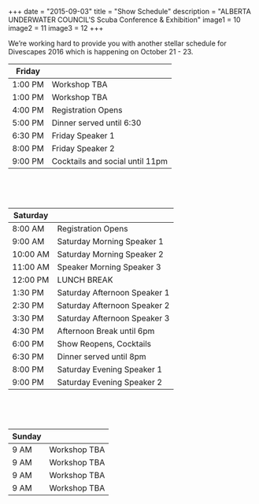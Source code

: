 +++
date        = "2015-09-03"
title       = "Show Schedule"
description = "ALBERTA UNDERWATER COUNCIL'S Scuba Conference & Exhibition"
image1 = 10
image2 = 11
image3 = 12
+++

We’re working hard to provide you with another stellar schedule for Divescapes 2016 which is happening on October 21 - 23.

<table>
<thead>
<tr>
<th><strong>Friday</strong></th>
<th></th></tr>
</thead>
<tbody>
<tr><td>1:00 PM</td><td>Workshop TBA</td></tr>
<tr><td>1:00 PM</td><td>Workshop TBA</td></tr>
<tr><td>4:00 PM</td><td>Registration Opens</td></tr>
<tr><td>5:00 PM</td><td>Dinner served until 6:30</td></tr>
<tr><td>6:30 PM</td><td>Friday Speaker 1</td></tr>
<tr><td>8:00 PM</td><td>Friday Speaker 2</td></tr>
<tr><td>9:00 PM</td><td>Cocktails and social until 11pm</td></tr>
</tbody>
</table>
<br/><p>&nbsp;</p>
<table>
<thead>
<tr>
<th><strong>Saturday</strong></th>
<th></th></tr>
</thead>
<tbody>
<tr><td>8:00 AM</td><td>Registration Opens</td></tr>
<tr><td>9:00 AM</td><td>Saturday Morning Speaker 1</td></tr>
<tr><td>10:00 AM</td><td>Saturday Morning Speaker 2</td></tr>
<tr><td>11:00 AM</td><td>Speaker Morning Speaker 3</td></tr>
<tr><td>12:00 PM</td><td>LUNCH BREAK</td></tr>
<tr><td>1:30 PM</td><td>Saturday Afternoon Speaker 1</td></tr>
<tr><td>2:30 PM</td><td>Saturday Afternoon Speaker 2</td></tr>
<tr><td>3:30 PM</td><td>Saturday Afternoon Speaker 3</td></tr>
<tr><td>4:30 PM</td><td>Afternoon Break until 6pm</td></tr>
<tr><td>6:00 PM</td><td>Show Reopens, Cocktails</td></tr>
<tr><td>6:30 PM</td><td>Dinner served until 8pm</td></tr>
<tr><td>8:00 PM</td><td>Saturday Evening Speaker 1</td></tr>
<tr><td>9:00 PM</td><td>Saturday Evening Speaker 2</td></tr>
</tbody>
</table>
<br/><p>&nbsp;</p>
<table>
<thead>
<tr>
<th><strong>Sunday</strong></th>
<th></th></tr>
</thead>
<tbody>
<tr><td>9 AM</td><td>Workshop TBA</td></tr>
<tr><td>9 AM</td><td>Workshop TBA</td></tr>
<tr><td>9 AM</td><td>Workshop TBA</td></tr>
<tr><td>9 AM</td><td>Workshop TBA</td></tr>
</tbody>
</table>

